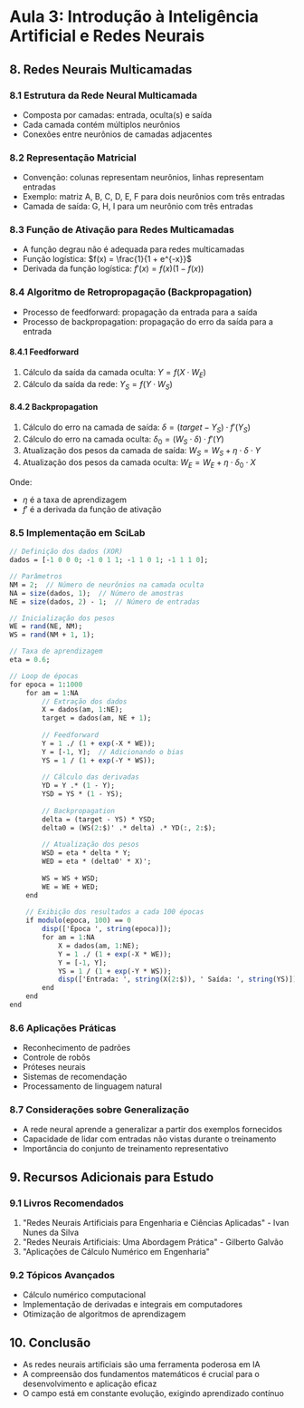 # Aula 3: Introdução à Inteligência Artificial e Redes Neurais

## 8. Redes Neurais Multicamadas

### 8.1 Estrutura da Rede Neural Multicamada
- Composta por camadas: entrada, oculta(s) e saída
- Cada camada contém múltiplos neurônios
- Conexões entre neurônios de camadas adjacentes

### 8.2 Representação Matricial
- Convenção: colunas representam neurônios, linhas representam entradas
- Exemplo: matriz A, B, C, D, E, F para dois neurônios com três entradas
- Camada de saída: G, H, I para um neurônio com três entradas

### 8.3 Função de Ativação para Redes Multicamadas
- A função degrau não é adequada para redes multicamadas
- Função logística: $f(x) = \frac{1}{1 + e^{-x}}$
- Derivada da função logística: $f'(x) = f(x)(1 - f(x))$

### 8.4 Algoritmo de Retropropagação (Backpropagation)
- Processo de feedforward: propagação da entrada para a saída
- Processo de backpropagation: propagação do erro da saída para a entrada

#### 8.4.1 Feedforward
1. Cálculo da saída da camada oculta:
   $Y = f(X \cdot W_E)$
2. Cálculo da saída da rede:
   $Y_S = f(Y \cdot W_S)$

#### 8.4.2 Backpropagation
1. Cálculo do erro na camada de saída:
   $\delta = (target - Y_S) \cdot f'(Y_S)$
2. Cálculo do erro na camada oculta:
   $\delta_0 = (W_S \cdot \delta) \cdot f'(Y)$
3. Atualização dos pesos da camada de saída:
   $W_S = W_S + \eta \cdot \delta \cdot Y$
4. Atualização dos pesos da camada oculta:
   $W_E = W_E + \eta \cdot \delta_0 \cdot X$

Onde:
- $\eta$ é a taxa de aprendizagem
- $f'$ é a derivada da função de ativação

### 8.5 Implementação em SciLab

```scilab
// Definição dos dados (XOR)
dados = [-1 0 0 0; -1 0 1 1; -1 1 0 1; -1 1 1 0];

// Parâmetros
NM = 2;  // Número de neurônios na camada oculta
NA = size(dados, 1);  // Número de amostras
NE = size(dados, 2) - 1;  // Número de entradas

// Inicialização dos pesos
WE = rand(NE, NM);
WS = rand(NM + 1, 1);

// Taxa de aprendizagem
eta = 0.6;

// Loop de épocas
for epoca = 1:1000
    for am = 1:NA
        // Extração dos dados
        X = dados(am, 1:NE);
        target = dados(am, NE + 1);
        
        // Feedforward
        Y = 1 ./ (1 + exp(-X * WE));
        Y = [-1, Y];  // Adicionando o bias
        YS = 1 / (1 + exp(-Y * WS));
        
        // Cálculo das derivadas
        YD = Y .* (1 - Y);
        YSD = YS * (1 - YS);
        
        // Backpropagation
        delta = (target - YS) * YSD;
        delta0 = (WS(2:$)' .* delta) .* YD(:, 2:$);
        
        // Atualização dos pesos
        WSD = eta * delta * Y;
        WED = eta * (delta0' * X)';
        
        WS = WS + WSD;
        WE = WE + WED;
    end
    
    // Exibição dos resultados a cada 100 épocas
    if modulo(epoca, 100) == 0
        disp(['Época ', string(epoca)]);
        for am = 1:NA
            X = dados(am, 1:NE);
            Y = 1 ./ (1 + exp(-X * WE));
            Y = [-1, Y];
            YS = 1 / (1 + exp(-Y * WS));
            disp(['Entrada: ', string(X(2:$)), ' Saída: ', string(YS)]);
        end
    end
end
```

### 8.6 Aplicações Práticas
- Reconhecimento de padrões
- Controle de robôs
- Próteses neurais
- Sistemas de recomendação
- Processamento de linguagem natural

### 8.7 Considerações sobre Generalização
- A rede neural aprende a generalizar a partir dos exemplos fornecidos
- Capacidade de lidar com entradas não vistas durante o treinamento
- Importância do conjunto de treinamento representativo

## 9. Recursos Adicionais para Estudo

### 9.1 Livros Recomendados
1. "Redes Neurais Artificiais para Engenharia e Ciências Aplicadas" - Ivan Nunes da Silva
2. "Redes Neurais Artificiais: Uma Abordagem Prática" - Gilberto Galvão
3. "Aplicações de Cálculo Numérico em Engenharia"

### 9.2 Tópicos Avançados
- Cálculo numérico computacional
- Implementação de derivadas e integrais em computadores
- Otimização de algoritmos de aprendizagem

## 10. Conclusão
- As redes neurais artificiais são uma ferramenta poderosa em IA
- A compreensão dos fundamentos matemáticos é crucial para o desenvolvimento e aplicação eficaz
- O campo está em constante evolução, exigindo aprendizado contínuo